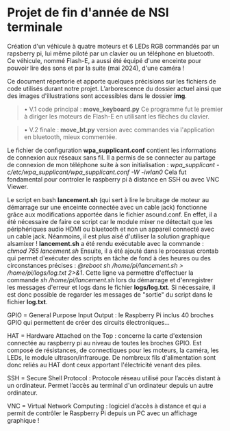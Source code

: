 # Projet de fin d'année de NSI terminale
Création d'un véhicule à quatre moteurs et 6 LEDs RGB commandés par un rapsberry pi, lui même piloté par un clavier ou un téléphone en bluetooth. Ce véhicule, nommé Flash-E, a aussi été équipé d'une enceinte pour pouvoir lire des sons et par la suite (mai 2024), d'une caméra !

Ce document répertorie et apporte quelques précisions sur les fichiers de code utilisés durant notre projet. L’arborescence du dossier actuel ainsi que des images d'illustrations sont accessibles dans le dossier **img**.
    
> • V.1 code principal : **move_keyboard.py**  Ce programme fut le premier à diriger les moteurs de Flash-E en utilisant les flèches du clavier.

> • V.2 finale : **move_bt.py** version avec commandes via l'application en bluetooth, mieux commentée.


Le fichier de configuration **wpa_supplicant.conf** contient les informations de connexion aux réseaux sans fil. Il a permis de se connecter au partage de connexion de mon téléphone suite à son initialisation : *wpa_supplicant -c/etc/wpa_supplicant/wpa_supplicant.conf -W -iwlan0* Cela fut fondamental pour controler le raspberry pi à distance en SSH ou avec VNC Viewer.

Le script en bash **lancement.sh** (qui sert à lire le bruitage de moteur au démarrage sur une enceinte connectée avec un cable jack) fonctionne grâce aux modifications apportée dans le fichier asound.conf. En effet, il a été nécessaire de faire ce script car le module mixer ne détectait que les périphériques audio HDMI ou bluetooth et non un appareil connecté avec un cable jack. Néanmoins, il est plus aisé d'utiliser la solution graphique alsamixer ! **lancement.sh** a été rendu exécutable avec la commande : *chmod 755 lancement.sh*
Ensuite, il a été ajouté dans le processus crontab qui permet d'exécuter des scripts en tâche de fond à des heures ou des circonstances précises : *@reboot sh /home/pi/lancement.sh > /home/pi/logs/log.txt 2>&1*.  Cette ligne va permettre d'effectuer la commande *sh /home/pi/lancement.sh* lors du démarrage et d'enregistrer les messages d'erreur et logs dans le fichier **logs/log.txt**. Si nécessaire, il est donc possible de regarder les messages de "sortie" du script dans le fichier **log.txt**.

GPIO = General Purpose Input Output : le Raspberry Pi inclus 40 broches GPIO qui permettent de créer des circuits électroniques...

HAT = Hardware Attached on the Top : concerne la carte d'extension connectée au raspberry pi au niveau de toutes les broches GPIO. Est composé de résistances, de connectiques pour les moteurs, la caméra, les LEDs, le module ultrason/infrarouge. De nombreux fils d'alimentation sont donc reliés au HAT dont ceux apportant l'électricité venant des piles.

SSH = Secure Shell Protocol : Protocole réseau utilisé pour l’accès distant à un ordinateur. Permet l’accès au terminal d'un ordinateur depuis un autre ordinateur.

VNC = Virtual Network Computing : logiciel d’accès à distance et qui a permit de contrôler le Raspberry Pi depuis un PC avec un affichage graphique !
